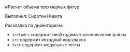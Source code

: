 #Расчет объема трехмерных фигур

Выполнил: Сиротин Никита

Раскладка по директориям:

* `includes` содержит необходимые заголовочные файлы
* `src` содержит исходный код класса
* `test` содержит модульные тесты